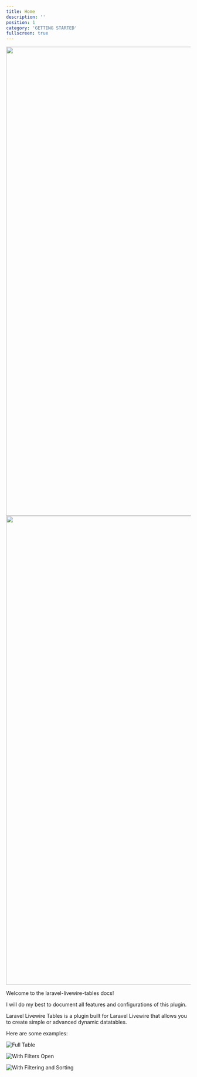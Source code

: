 ```yaml
---
title: Home
description: ''
position: 1
category: 'GETTING STARTED'
fullscreen: true
---
```


<img src="https://banners.beyondco.de/Laravel%20Livewire%20Tables.png?theme=light&packageName=rappasoft%2Flaravel-livewire-tables&pattern=hideout&style=style_1&description=A+dynamic+table+component+for+Laravel+Livewire&md=1&fontSize=100px&images=table" class="light-img" width="1280" alt=""/>
<img src="https://banners.beyondco.de/Laravel%20Livewire%20Tables.png?theme=dark&packageName=rappasoft%2Flaravel-livewire-tables&pattern=hideout&style=style_1&description=A+dynamic+table+component+for+Laravel+Livewire&md=1&fontSize=100px&images=table" class="dark-img" width="1280" alt=""/>

Welcome to the laravel-livewire-tables docs!

I will do my best to document all features and configurations of this plugin.

Laravel Livewire Tables is a plugin built for Laravel Livewire that allows you to create simple or advanced dynamic datatables.

Here are some examples:

![Full Table](https://i.imgur.com/2kfibjR.png)

![With Filters Open](https://i.imgur.com/OHpuOmf.png)

![With Filtering and Sorting](https://i.imgur.com/niBhMPR.png)